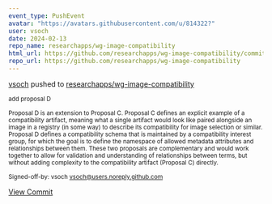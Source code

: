 ```yaml
---
event_type: PushEvent
avatar: "https://avatars.githubusercontent.com/u/814322?"
user: vsoch
date: 2024-02-13
repo_name: researchapps/wg-image-compatibility
html_url: https://github.com/researchapps/wg-image-compatibility/commit/2d6af725f19d766b21c8225e45df5355ef08cde3
repo_url: https://github.com/researchapps/wg-image-compatibility
---
```


<a href='https://github.com/vsoch' target='_blank'>vsoch</a> pushed to <a href='https://github.com/researchapps/wg-image-compatibility' target='_blank'>researchapps/wg-image-compatibility</a>

<small>add proposal D

Proposal D is an extension to Proposal C. Proposal C defines an explicit
example of a compatibility artifact, meaning what a single artifact would
look like paired alongside an image in a registry (in some way) to describe
its compatibility for image selection or similar. Proposal D defines a
compatibility schema that is maintained by a compatibility interest group,
for which the goal is to define the namespace of allowed metadata attributes
and relationships between them. These two proposals are complementary and
would work together to allow for validation and understanding of relationships
between terms, but without adding complexity to the compatibility artifact
(Proposal C) directly.

Signed-off-by: vsoch <vsoch@users.noreply.github.com></small>

<a href='https://github.com/researchapps/wg-image-compatibility/commit/2d6af725f19d766b21c8225e45df5355ef08cde3' target='_blank'>View Commit</a>